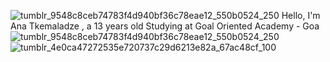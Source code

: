 ![tumblr_9548c8ceb74783f4d940bf36c78eae12_550b0524_250](https://github.com/ananasii/GOA-homework/assets/157830962/f666c807-978f-4636-87aa-2fe6710dd917)
Hello, I'm Ana Tkemaladze , a 13 years old 
Studying at Goal Oriented Academy - Goa
![tumblr_9548c8ceb74783f4d940bf36c78eae12_550b0524_250](https://github.com/ananasii/GOA-homework/assets/157830962/6770f120-1279-48be-be98-fe8dd8a4c20b)
![tumblr_4e0ca47272535e720737c29d6213e82a_67ac48cf_100](https://github.com/ananasii/GOA-homework/assets/157830962/ef13d125-e6ba-4b6e-9ccc-1021077d642b)

